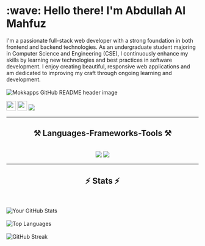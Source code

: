 <h1 align="left" id="macropower-title">:wave: Hello there! I'm Abdullah Al Mahfuz</h1>
I'm a passionate full-stack web developer with a strong foundation in both frontend and backend technologies. As an undergraduate student majoring in Computer Science and Engineering (CSE), I continuously enhance my skills by learning new technologies and best practices in software development. I enjoy creating beautiful, responsive web applications and am dedicated to improving my craft through ongoing learning and development.
<br/>
<br/>
<img src="https://i.ibb.co/k4YGWny/web-1045994-1280.jpg" alt="Mokkapps GitHub README header image">
<p><a href="#"><img src="https://img.shields.io/badge/twitter-%231DA1F2.svg?&style=for-the-badge&logo=twitter&logoColor=white" height=25></a> <a href="#"><img src="https://img.shields.io/badge/linkedin-%230077B5.svg?&style=for-the-badge&logo=linkedin&logoColor=white" height=25></a> <a href="https://www.facebook.com/profile.php?id=61556525311435"><img src="https://img.shields.io/badge/facebook-%233B5998.svg?&style=for-the-badge&logo=facebook&logoColor=white" /></a>&nbsp;&nbsp;&nbsp;&nbsp;</p>
<hr/>
 
<h2 align="center">⚒️ Languages-Frameworks-Tools ⚒️</h2>
<br/>
<div align="center">
    <img src="https://skillicons.dev/icons?i=react,html,css,vscode,figma,tailwind" />
    <img src="https://skillicons.dev/icons?i=nodejs,javascript,express,firebase,mongodb,github nextjs" /><br>
</div>
<hr/>

<h2 align="center">⚡ Stats ⚡</h2>
<br>


 ![Your GitHub Stats](https://github-readme-stats.vercel.app/api?username=almahfuz2019&show_icons=true&theme=radical)
 <br>
 <br>
 ![Top Languages](https://github-readme-stats.vercel.app/api/top-langs/?username=almahfuz2019&layout=compact&theme=radical)
 <br>
 <br>
 ![GitHub Streak](https://streak-stats.demolab.com/?user=almahfuz2019&theme=radical)
